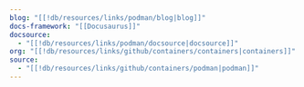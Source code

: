 ```yaml
---
blog: "[[!db/resources/links/podman/blog|blog]]"
docs-framework: "[[Docusaurus]]"
docsource:
  - "[[!db/resources/links/podman/docsource|docsource]]"
org: "[[!db/resources/links/github/containers/containers|containers]]"
source:
  - "[[!db/resources/links/github/containers/podman|podman]]"
---
```

